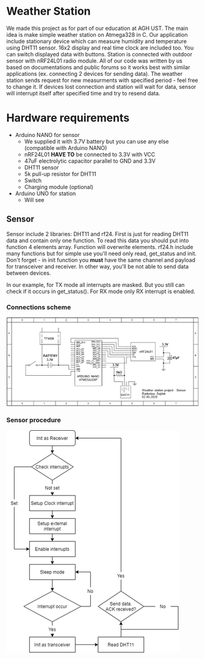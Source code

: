 # Weather Station
We made this project as for part of our education at AGH UST. The main idea is make simple weather station on Atmega328 in C. Our application include stationary device which can measure humidity and temperature using DHT11 sensor. 16x2 display and real time clock are included too. You can switch displayed data with buttons. Station is connected with outdoor sensor with nRF24L01 radio module. All of our code was written by us based on documentations and public forums so it works best with similar applications (ex. connecting 2 devices for sending data). The weather station sends request for new measurments with specified period - feel free to change it. If devices lost connection and station will wait for data, sensor will interrupt itself after specified time and try to resend data.  

# Hardware requirements
- Arduino NANO for sensor
    - We supplied it with 3.7V battery but you can use any else (compatible with Arduino NANO)
    - nRF24L01 **HAVE TO** be connected to 3.3V with VCC
    - 47uF electrolytic capacitor parallel to GND and 3.3V
    - DHT11 sensor
    - 5k pull-up resistor for DHT11
    - Switch
    - Charging module (optional)
- Arduino UNO for station
    - Will see
## Sensor
Sensor include 2 libraries: DHT11 and rf24. First is just for reading DHT11 data and contain only one function. To read this data you should put into function 4 elements array. Function will overwrite elements. rf24.h include many functions but for simple use you'll need only read, get_status and init. Don't forget - in init function you **must** have the same channel and payload for transceiver and receiver. In other way, you'll be not able to send data between devices.   
  
In our example, for TX mode all interrupts are masked. But you still can check if it occurs in get_status(). For RX mode only RX interrupt is enabled.
### Connections scheme 
![sensor schematic](img/schemeSensor.png)
### Sensor procedure
![sensor procedure](img/SensorDiagram.png)
